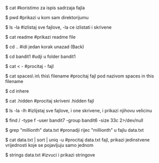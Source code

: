  $ cat <file> #koristimo za ispis sadrzaja fajla

$ pwd #prikazi u kom sam direktorijumu

$ ls -la #izlistaj sve fajlove, -la ce izlistati i skrivene

$ cat readme #prikazi readme file

$ cd .. #idi jedan korak unazad (Back)

$ cd bandit1 #udji u folder bandit1

$ cat < - #procitaj - fajl

$ cat spaces\ in\ this\ filename #procitaj fajl pod nazivom spaces in this filename

$ cd inhere 

$ cat .hidden #procitaj skriveni .hidden fajl

$ ls -la -lh #izlijstaj sve fajlove, i one skrivene, i prikazi njihovu velicinu

$ find / -type f -user bandit7 -group bandit6 -size 33c 2>/dev/null

$ grep "millionth" data.txt #pronadji rijec "millionth" u fajlu data.txt

$ cat data.txt | sort | uniq -u #procitaj data.txt fajl, prikazi jedinstvene vrijednosti koje se pojavljuju samo jednom

$ strings data.txt #izvuci i prikazi stringove